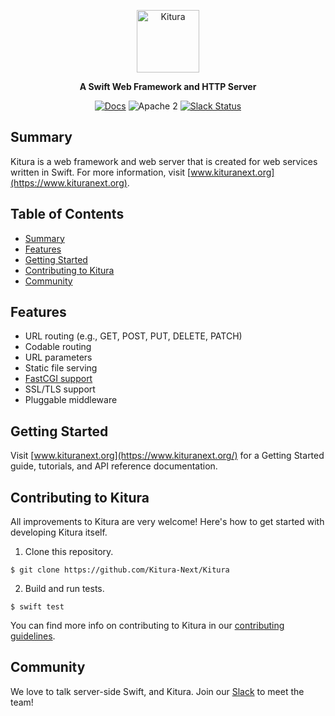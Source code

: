 <p align="center">
<a href="https://kituranext.org/">
<img src="https://raw.githubusercontent.com/Kitura-Next/Kitura/master/Documentation/KituraLogo-wide.png" height="100" alt="Kitura">
</a>
<p align="center"><strong>A Swift Web Framework and HTTP Server</strong></p>
</p>

<p align="center">
<a href="https://kituranext.org/learn">
<img src="https://img.shields.io/badge/docs-kitura-1FBCE4.svg" alt="Docs"></a>
<img src="https://img.shields.io/badge/license-Apache2-blue.svg?style=flat" alt="Apache 2">
<a href="http://swift-at-ibm-slack.mybluemix.net/">
<img src="http://swift-at-ibm-slack.mybluemix.net/badge.svg" alt="Slack Status">
</a>
</p>


## Summary

Kitura is a web framework and web server that is created for web services written in Swift. For more information, visit [www.kituranext.org](https://www.kituranext.org).

## Table of Contents
* [Summary](#summary)
* [Features](#features)
* [Getting Started](#getting-started)
* [Contributing to Kitura](#contributing-to-kitura)
* [Community](#community)

## Features

- URL routing (e.g., GET, POST, PUT, DELETE, PATCH)
- Codable routing
- URL parameters
- Static file serving
- [FastCGI support](https://github.com/Kitura-Next/Kitura/blob/master/Documentation/FastCGI.md)
- SSL/TLS support
- Pluggable middleware

## Getting Started

Visit [www.kituranext.org](https://www.kituranext.org/) for a Getting Started guide, tutorials, and API reference documentation.

## Contributing to Kitura

All improvements to Kitura are very welcome! Here's how to get started with developing Kitura itself.

1. Clone this repository.

  `$ git clone https://github.com/Kitura-Next/Kitura`

2. Build and run tests.

  `$ swift test`

You can find more info on contributing to Kitura in our [contributing guidelines](https://github.com/Kitura-Next/Kitura/blob/master/.github/CONTRIBUTING.md).

## Community

We love to talk server-side Swift, and Kitura. Join our [Slack](http://swift-at-ibm-slack.mybluemix.net/) to meet the team!
